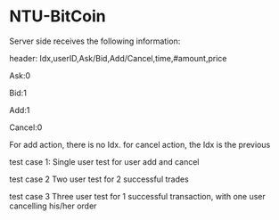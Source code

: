 # NTU-BitCoin

Server side receives the following information:

header: Idx,userID,Ask/Bid,Add/Cancel,time,#amount,price

Ask:0

Bid:1

Add:1

Cancel:0

For add action, there is no Idx. for cancel action, the Idx is the previous 

test case 1:
Single user test for user add and cancel

test case 2
Two user test for 2 successful trades

test case 3
Three user test for 1 successful transaction, with one user cancelling his/her order
